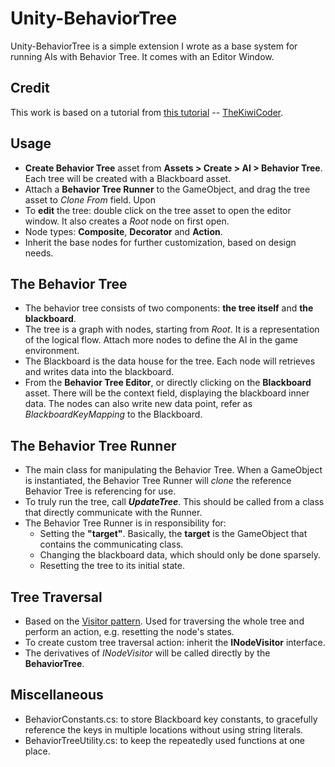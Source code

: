 # Unity-BehaviorTree
Unity-BehaviorTree is a simple extension I wrote as a base system for running AIs with Behavior Tree. It comes with an Editor Window.

## Credit
This work is based on a tutorial from [this tutorial](https://youtu.be/nKpM98I7PeM?si=-UtoN0EHa4JseNAJ) -- [TheKiwiCoder](https://www.youtube.com/@TheKiwiCoder).

## Usage
- **Create Behavior Tree** asset from **Assets > Create > AI > Behavior Tree**. Each tree will be created with a Blackboard asset.
- Attach a **Behavior Tree Runner** to the GameObject, and drag the tree asset to *Clone From* field. Upon 
- To **edit** the tree: double click on the tree asset to open the editor window. It also creates a *Root* node on first open.
- Node types: **Composite**, **Decorator** and **Action**.
- Inherit the base nodes for further customization, based on design needs.

## The Behavior Tree
- The behavior tree consists of two components: **the tree itself** and **the blackboard**. 
- The tree is a graph with nodes, starting from *Root*. It is a representation of the logical flow. Attach more nodes to define the AI in the game environment.
- The Blackboard is the data house for the tree. Each node will retrieves and writes data into the blackboard.
- From the **Behavior Tree Editor**, or directly clicking on the **Blackboard** asset. There will be the context field, displaying the blackboard inner data. The nodes can also write new data point, refer as *BlackboardKeyMapping* to the Blackboard.

## The Behavior Tree Runner
- The main class for manipulating the Behavior Tree. When a GameObject is instantiated, the Behavior Tree Runner will *clone* the reference Behavior Tree is referencing for use.
- To truly run the tree, call ***UpdateTree***. This should be called from a class that directly communicate with the Runner.
- The Behavior Tree Runner is in responsibility for:
    - Setting the **"target"**. Basically, the **target** is the GameObject that contains the communicating class.
    - Changing the blackboard data, which should only be done sparsely.
    - Resetting the tree to its initial state.

## Tree Traversal
- Based on the [Visitor pattern](https://en.wikipedia.org/wiki/Visitor_pattern). Used for traversing the whole tree and perform an action, e.g. resetting the node's states.
- To create custom tree traversal action: inherit the **INodeVisitor** interface.
- The derivatives of *INodeVisitor* will be called directly by the **BehaviorTree**.

## Miscellaneous
- BehaviorConstants.cs: to store Blackboard key constants, to gracefully reference the keys in multiple locations without using string literals.
- BehaviorTreeUtility.cs: to keep the repeatedly used functions at one place.